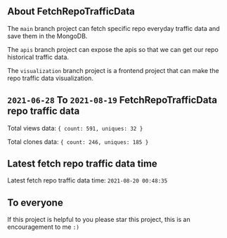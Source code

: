 ## About FetchRepoTrafficData

The `main` branch project can fetch specific repo everyday traffic data and save them in the MongoDB.

The `apis` branch project can expose the apis so that we can get our repo historical traffic data.

The `visualization` branch project is a frontend project that can make the repo traffic data visualization.

## `2021-06-28` To `2021-08-19` FetchRepoTrafficData repo traffic data

Total views data: `{ count: 591, uniques: 32 }`

Total clones data: `{ count: 246, uniques: 185 }`

## Latest fetch repo traffic data time

Latest fetch repo traffic data time: `2021-08-20 00:48:35`

## To everyone

If this project is helpful to you please star this project, this is an encouragement to me `:)`



